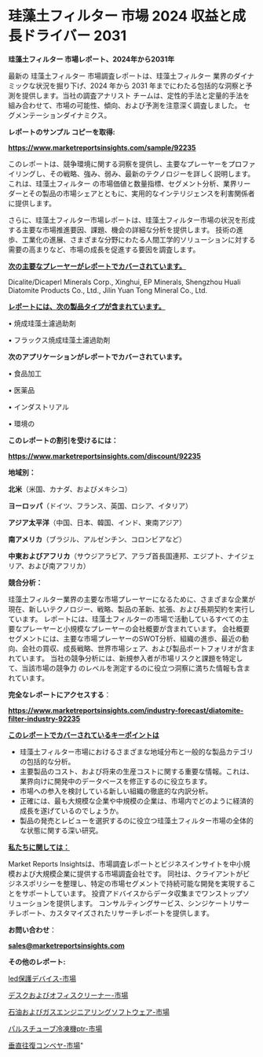 # 珪藻土フィルター 市場 2024 収益と成長ドライバー 2031

<strong>珪藻土フィルター 市場レポート、2024年から2031年</strong>

最新の 珪藻土フィルター 市場調査レポートは、珪藻土フィルター 業界のダイナミックな状況を掘り下げ、2024 年から 2031 年までにわたる包括的な洞察と予測を提供します。当社の調査アナリスト チームは、定性的手法と定量的手法を組み合わせて、市場の可能性、傾向、および予測を注意深く調査しました。 セグメンテーションダイナミクス。



<strong>レポートのサンプル コピーを取得:</strong> <a href=https://www.marketreportsinsights.com/sample/92235>

<strong><u>https://www.marketreportsinsights.com/sample/92235</u></strong></a>

このレポートは、競争環境に関する洞察を提供し、主要なプレーヤーをプロファイリングし、その戦略、強み、弱み、最新のテクノロジーを詳しく説明します。 これは、珪藻土フィルター の市場価値と数量指標、セグメント分析、業界リーダーとその製品の市場シェアとともに、実用的なインテリジェンスを利害関係者に提供します。

さらに、珪藻土フィルター市場レポートは、珪藻土フィルター市場の状況を形成する主要な市場推進要因、課題、機会の詳細な分析を提供します。 技術の進歩、工業化の進展、さまざまな分野にわたる人間工学的ソリューションに対する需要の高まりなど、市場の成長を促進する要因を調査します。



<strong><u>次の主要なプレーヤーがレポートでカバーされています。</u></strong>

Dicalite/Dicaperl Minerals Corp., Xinghui, EP Minerals, Shengzhou Huali Diatomite Products Co., Ltd., Jilin Yuan Tong Mineral Co., Ltd.



<strong><u><b>レポートには、次の製品タイプが含まれています。</b></u></strong>

• 焼成珪藻土濾過助剤

• フラックス焼成珪藻土濾過助剤



<strong><b>次のアプリケーションがレポートでカバーされています。</b></strong>

• 食品加工

• 医薬品

• インダストリアル

• 環境の



<strong><b>このレポートの割引を受けるには：</b></strong><a href=https://www.marketreportsinsights.com/discount/92235>

<strong><u>https://www.marketreportsinsights.com/discount/92235</u></strong></a>



<strong>地域別：</strong>



<strong>北米</strong>（米国、カナダ、およびメキシコ）



<strong>ヨーロッパ</strong>（ドイツ、フランス、英国、ロシア、イタリア）



<strong>アジア太平洋</strong>（中国、日本、韓国、インド、東南アジア）



<strong>南アメリカ</strong>（ブラジル、アルゼンチン、コロンビアなど）



<strong>中東およびアフリカ</strong>（サウジアラビア、アラブ首長国連邦、エジプト、ナイジェリア、および南アフリカ）



<strong>競合分析：</strong>

珪藻土フィルター業界の主要な市場プレーヤーになるために、さまざまな企業が現在、新しいテクノロジー、戦略、製品の革新、拡張、および長期契約を実行しています。 レポートには、珪藻土フィルターの市場で活動しているすべての主要なプレーヤーと小規模なプレーヤーの会社概要が含まれています。 会社概要セグメントには、主要な市場プレーヤーのSWOT分析、組織の進歩、最近の動向、会社の買収、成長戦略、世界市場シェア、および製品ポートフォリオが含まれています。 当社の競争分析には、新規参入者が市場リスクと課題を特定して、当該市場の競争力 のレベルを測定するのに役立つ洞察に満ちた情報も含まれています。



<strong>完全なレポートにアクセスする</strong>：

<a href=https://www.marketreportsinsights.com/industry-forecast/diatomite-filter-industry-92235>

<strong><u>https://www.marketreportsinsights.com/industry-forecast/diatomite-filter-industry-92235</u></strong></a>



<strong><u><b>このレポートでカバーされているキーポイントは</b></u></strong>
<ul>
  <li>珪藻土フィルター市場におけるさまざまな地域分布と一般的な製品カテゴリの包括的な分析。</li>
  <li>主要製品のコスト、および将来の生産コストに関する重要な情報。これは、業界向けに開発中のデータベースを修正するのに役立ちます。</li>
  <li>市場への参入を検討している新しい組織の徹底的な内訳分析。</li>
  <li>正確には、最も大規模な企業や中規模の企業は、市場内でどのように経済的成長を遂げているのでしょうか。</li>
  <li>製品の発売とレビューを選択するのに役立つ珪藻土フィルター市場の全体的な状態に関する深い研究。</li>
</ul>


<strong><u><b>私たちに関しては：</b></u></strong>

Market Reports Insightsは、市場調査レポートとビジネスインサイトを中小規模および大規模企業に提供する市場調査会社です。 同社は、クライアントがビジネスポリシーを整理し、特定の市場セグメントで持続可能な開発を実現することをサポートしています。 投資アドバイスからデータ収集までワンストップソリューションを提供します。 コンサルティングサービス、シンジケートリサーチレポート、カスタマイズされたリサーチレポートを提供します。



<strong><b>お問い合わせ</b></strong>：

<a href=mailto:sales@marketreportsinsights.com>

<strong><u>sales@marketreportsinsights.com</u></strong></a>



<strong>その他のレポート:</strong>

<a href=https://www.linkedin.com/pulse/led保護デバイス-市場-2023-収益と成長ドライバー-2030-analytics-achievers-24-analysis-bdshf/>led保護デバイス-市場</a>

<a href=https://www.linkedin.com/pulse/デスクおよびオフィスクリーナー-市場-2023-swot-分析と成長率-2030-y3ftf/>デスクおよびオフィスクリーナー-市場</a>

<a href=https://www.linkedin.com/pulse/石油およびガスエンジニアリングソフトウェア-市場-2023-最新の-cagr-e1bkf/>石油およびガスエンジニアリングソフトウェア-市場</a>

<a href=https://www.linkedin.com/pulse/パルスチューブ冷凍機ptr-市場-2023-競争分析と事業成長-2030-fnckf/>パルスチューブ冷凍機ptr-市場</a>

<a href=https://www.linkedin.com/pulse/垂直往復コンベヤ-市場-2023-総利益と主要ベンダー-2030-trend-titans-360-analysis-faerf/>垂直往復コンベヤ-市場</a>"
